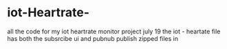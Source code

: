 # iot-Heartrate-
all the code for my iot heartrate monitor project july 19
the iot - heartate file has both the subsrcibe ui and pubnub publish zipped files in 
